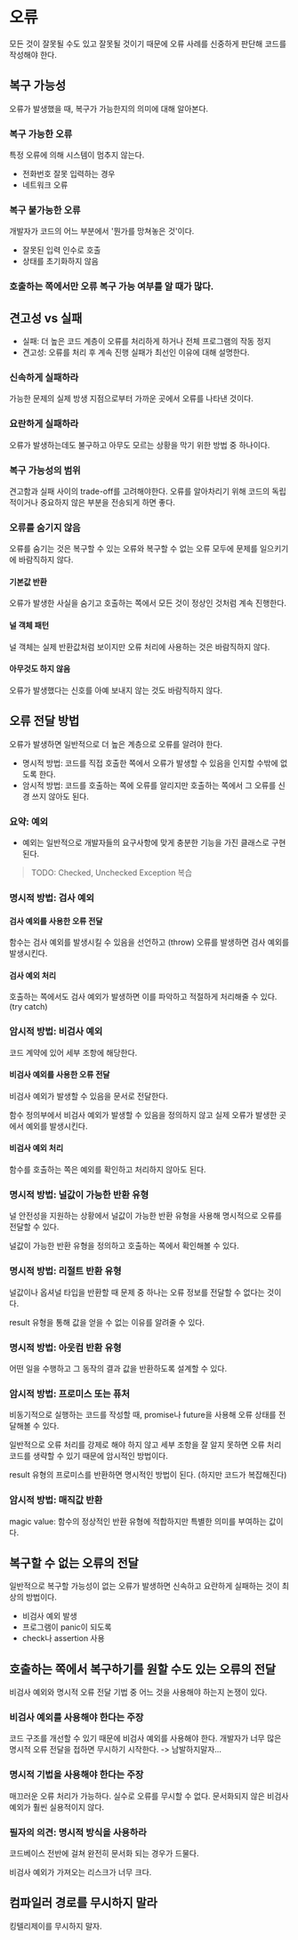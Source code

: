 # 오류
모든 것이 잘못될 수도 있고 잘못될 것이기 때문에 오류 사례를 신중하게 판단해 코드를 작성해야 한다.

## 복구 가능성
오류가 발생했을 때, 복구가 가능한지의 의미에 대해 알아본다.

### 복구 가능한 오류
특정 오류에 의해 시스템이 멈추지 않는다.

- 전화번호 잘못 입력하는 경우
- 네트워크 오류

### 복구 불가능한 오류
개발자가 코드의 어느 부분에서 '뭔가를 망쳐놓은 것'이다.

- 잘못된 입력 인수로 호출
- 상태를 초기화하지 않음

### 호출하는 쪽에서만 오류 복구 가능 여부를 알 때가 많다.

## 견고성 vs 실패
- 실패: 더 높은 코드 계층이 오류를 처리하게 하거나 전체 프로그램의 작동 정지
- 견고성: 오류를 처리 후 계속 진행
실패가 최선인 이유에 대해 설명한다.

### 신속하게 실패하라
가능한 문제의 실제 방생 지점으로부터 가까운 곳에서 오류를 나타낸 것이다.

### 요란하게 실패하라
오류가 발생하는데도 불구하고 아무도 모르는 상황을 막기 위한 방법 중 하나이다.

### 복구 가능성의 범위
견고함과 실패 사이의 trade-off를 고려해야한다.
오류를 알아차리기 위해 코드의 독립적이거나 중요하지 않은 부분을 전송되게 하면 좋다.

### 오류를 숨기지 않음
오류를 숨기는 것은 복구할 수 있는 오류와 복구할 수 없는 오류 모두에 문제를 일으키기에 바람직하지 않다.
#### 기본값 반환
오류가 발생한 사실을 숨기고 호출하는 쪽에서 모든 것이 정상인 것처럼 계속 진행한다.
#### 널 객체 패턴
널 객체는 실제 반환값처럼 보이지만 오류 처리에 사용하는 것은 바람직하지 않다.
#### 아무것도 하지 않음
오류가 발생했다는 신호를 아예 보내지 않는 것도 바람직하지 않다.


## 오류 전달 방법
오류가 발생하면 일반적으로 더 높은 계층으로 오류를 알려야 한다.
- 명시적 방법: 코드를 직접 호출한 쪽에서 오류가 발생할 수 있음을 인지할 수밖에 없도록 한다.
- 암시적 방법: 코드를 호출하는 쪽에 오류를 알리지만 호출하는 쪽에서 그 오류를 신경 쓰지 않아도 된다.

### 요약: 예외
- 예외는 일반적으로 개발자들의 요구사항에 맞게 충분한 기능을 가진 클래스로 구현된다.

> TODO: Checked, Unchecked Exception 복습

### 명시적 방법: 검사 예외

#### 검사 예외를 사용한 오류 전달
함수는 검사 예외를 발생시킬 수 있음을 선언하고 (throw) 오류를 발생하면 검사 예외를 발생시킨다.

#### 검사 예외 처리
호출하는 쪽에서도 검사 예외가 발생하면 이를 파악하고 적절하게 처리해줄 수 있다. (try catch)

### 암시적 방법: 비검사 예외
코드 계약에 있어 세부 조항에 해당한다.

#### 비검사 예외를 사용한 오류 전달
비검사 예외가 발생할 수 있음을 문서로 전달한다. 

함수 정의부에서 비검사 예외가 발생할 수 있음을 정의하지 않고 실제 오류가 발생한 곳에서 예외를 발생시킨다.
#### 비검사 예외 처리
함수를 호출하는 쪽은 예외를 확인하고 처리하지 않아도 된다.

### 명시적 방법: 널값이 가능한 반환 유형
널 안전성을 지원하는 상황에서 널값이 가능한 반환 유형을 사용해 명시적으로 오류를 전달할 수 있다.

널값이 가능한 반환 유형을 정의하고 호출하는 쪽에서 확인해볼 수 있다.

### 명시적 방법: 리절트 반환 유형
널값이나 옵셔널 타입을 반환할 때 문제 중 하나는 오류 정보를 전달할 수 없다는 것이다.

result 유형을 통해 값을 얻을 수 없는 이유를 알려줄 수 있다.

### 명시적 방법: 아웃컴 반환 유형
어떤 일을 수행하고 그 동작의 결과 값을 반환하도록 설계할 수 있다.

### 암시적 방법: 프로미스 또는 퓨처
비동기적으로 실행하는 코드를 작성할 때, promise나 future을 사용해 오류 상태를 전달해볼 수 있다.

일반적으로 오류 처리를 강제로 해야 하지 않고 세부 조항을 잘 알지 못하면 오류 처리 코드를 생략할 수 있기 때문에 암시적인 방법이다.

result 유형의 프로미스를 반환하면 명시적인 방법이 된다. (하지만 코드가 복잡해진다)

### 암시적 방법: 매직값 반환
magic value: 함수의 정상적인 반환 유형에 적합하지만 특별한 의미를 부여하는 값이다.


## 복구할 수 없는 오류의 전달
일반적으로 복구할 가능성이 없는 오류가 발생하면 신속하고 요란하게 실패하는 것이 최상의 방법이다.
  - 비검사 예외 발생
  - 프로그램이 panic이 되도록
  - check나 assertion 사용

## 호출하는 쪽에서 복구하기를 원할 수도 있는 오류의 전달
비검사 예외와 명시적 오류 전달 기법 중 어느 것을 사용해야 하는지 논쟁이 있다.

### 비검사 예외를 사용해야 한다는 주장
코드 구조를 개선할 수 있기 때문에 비검사 예외를 사용해야 한다.
개발자가 너무 많은 명시적 오류 전달을 접하면 무시하기 시작한다. -> 남발하지말자...

### 명시적 기법을 사용해야 한다는 주장
매끄러운 오류 처리가 가능하다.
실수로 오류를 무시할 수 없다.
문서화되지 않은 비검사 예외가 훨씬 실용적이지 않다.

### 필자의 의견: 명시적 방식을 사용하라
코드베이스 전반에 걸쳐 완전히 문서화 되는 경우가 드물다.

비검사 예외가 가져오는 리스크가 너무 크다.

## 컴파일러 경로를 무시하지 말라
킹텔리제이를 무시하지 말자.